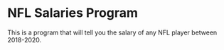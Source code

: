 # NFL Salaries Program
 This is a program that will tell you the salary of any NFL player between 2018-2020.
